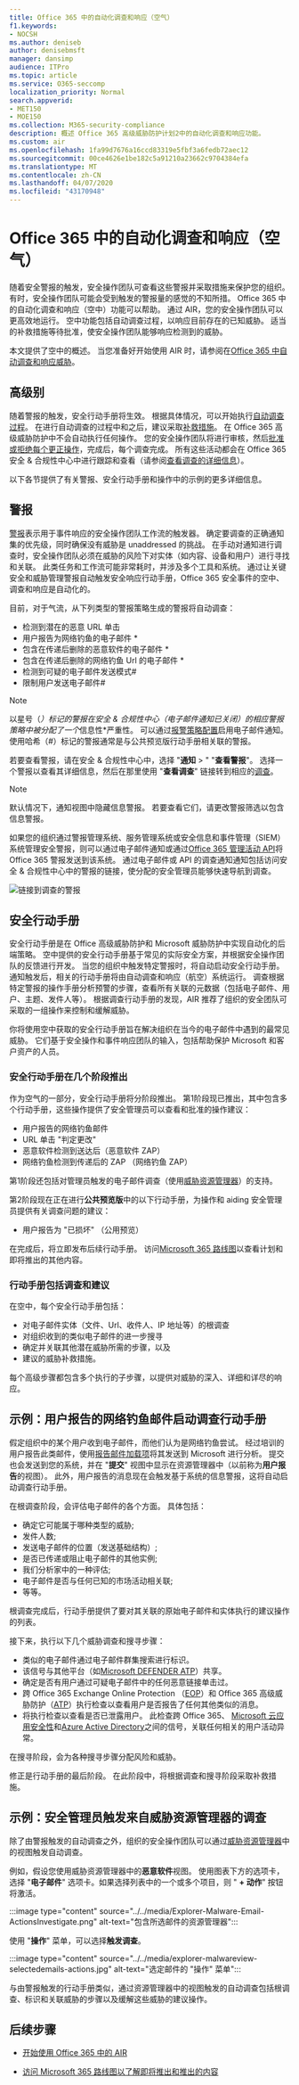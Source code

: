 ```yaml
---
title: Office 365 中的自动化调查和响应（空气）
f1.keywords:
- NOCSH
ms.author: deniseb
author: denisebmsft
manager: dansimp
audience: ITPro
ms.topic: article
ms.service: O365-seccomp
localization_priority: Normal
search.appverid:
- MET150
- MOE150
ms.collection: M365-security-compliance
description: 概述 Office 365 高级威胁防护计划2中的自动化调查和响应功能。
ms.custom: air
ms.openlocfilehash: 1fa99d7676a16ccd83319e5fbf3a6fedb72aec12
ms.sourcegitcommit: 00ce4626e1be182c5a91210a23662c9704384efa
ms.translationtype: MT
ms.contentlocale: zh-CN
ms.lasthandoff: 04/07/2020
ms.locfileid: "43170948"
---
```

# <a name="automated-investigation-and-response-air-in-office-365"></a>Office 365 中的自动化调查和响应（空气）

随着安全警报的触发，安全操作团队可查看这些警报并采取措施来保护您的组织。 有时，安全操作团队可能会受到触发的警报量的感觉的不知所措。 Office 365 中的自动化调查和响应（空中）功能可以帮助。 通过 AIR，您的安全操作团队可以更高效地运行。 空中功能包括自动调查过程，以响应目前存在的已知威胁。 适当的补救措施等待批准，使安全操作团队能够响应检测到的威胁。 

本文提供了空中的概述。 当您准备好开始使用 AIR 时，请参阅在[Office 365 中自动调查和响应威胁](office-365-air.md)。

## <a name="at-a-high-level"></a>高级别

随着警报的触发，安全行动手册将生效。 根据具体情况，可以开始执行[自动调查过程](https://docs.microsoft.com/microsoft-365/security/office-365-security/office-365-air)。 在进行自动调查的过程中和之后，建议采取[补救措施](air-remediation-actions.md)。 在 Office 365 高级威胁防护中不会自动执行任何操作。 您的安全操作团队将进行审核，然后[批准或拒绝每个更正操作](air-review-approve-pending-completed-actions.md)，完成后，每个调查完成。 所有这些活动都会在 Office 365 安全 & 合规性中心中进行跟踪和查看（请参阅[查看调查的详细信息](air-view-investigation-results.md#view-details-of-an-investigation)）。

以下各节提供了有关警报、安全行动手册和操作中的示例的更多详细信息。

## <a name="alerts"></a>警报

[警报](../../compliance/alert-policies.md#viewing-alerts)表示用于事件响应的安全操作团队工作流的触发器。 确定要调查的正确通知集的优先级，同时确保没有威胁是 unaddressed 的挑战。 在手动对通知进行调查时，安全操作团队必须在威胁的风险下对实体（如内容、设备和用户）进行寻找和关联。 此类任务和工作流可能非常耗时，并涉及多个工具和系统。 通过让关键安全和威胁管理警报自动触发安全响应行动手册，Office 365 安全事件的空中、调查和响应是自动化的。 

目前，对于气流，从下列类型的警报策略生成的警报将自动调查：  

- 检测到潜在的恶意 URL 单击
- 用户报告为网络钓鱼的电子邮件 *
- 包含在传递后删除的恶意软件的电子邮件 *
- 包含在传递后删除的网络钓鱼 Url 的电子邮件 *
- 检测到可疑的电子邮件发送模式#
- 限制用户发送电子邮件#

> [!NOTE]
> 以星号（*）标记的警报在安全 & 合规性中心（电子邮件通知已关闭）的相应警报策略中被分配了一个*信息性*严重性。 可以通过[报警策略配置](../../compliance/alert-policies.md#alert-policy-settings)启用电子邮件通知。 使用哈希（#）标记的警报通常是与公共预览版行动手册相关联的警报。

若要查看警报，请在安全 & 合规性中心中，选择 "**通知** > " "**查看警报**"。 选择一个警报以查看其详细信息，然后在那里使用 "**查看调查**" 链接转到相应的[调查](air-view-investigation-results.md#investigation-graph)。  

> [!NOTE]
> 默认情况下，通知视图中隐藏信息警报。 若要查看它们，请更改警报筛选以包含信息警报。

如果您的组织通过警报管理系统、服务管理系统或安全信息和事件管理（SIEM）系统管理安全警报，则可以通过电子邮件通知或通过[Office 365 管理活动 API](https://docs.microsoft.com/office/office-365-management-api/office-365-management-activity-api-reference)将 Office 365 警报发送到该系统。 通过电子邮件或 API 的调查通知通知包括访问安全 & 合规性中心中的警报的链接，使分配的安全管理员能够快速导航到调查。

![链接到调查的警报](../../media/air-alerts-page-details.png) 

## <a name="security-playbooks"></a>安全行动手册

安全行动手册是在 Office 高级威胁防护和 Microsoft 威胁防护中实现自动化的后端策略。 空中提供的安全行动手册基于常见的实际安全方案，并根据安全操作团队的反馈进行开发。 当您的组织中触发特定警报时，将自动启动安全行动手册。 通知触发后，相关的行动手册将由自动调查和响应（航空）系统运行。 调查根据特定警报的操作手册分析预警的步骤，查看所有关联的元数据（包括电子邮件、用户、主题、发件人等）。 根据调查行动手册的发现，AIR 推荐了组织的安全团队可采取的一组操作来控制和缓解威胁。 

你将使用空中获取的安全行动手册旨在解决组织在当今的电子邮件中遇到的最常见威胁。 它们基于安全操作和事件响应团队的输入，包括帮助保护 Microsoft 和客户资产的人员。

### <a name="security-playbooks-are-rolling-out-in-phases"></a>安全行动手册在几个阶段推出

作为空气的一部分，安全行动手册将分阶段推出。 第1阶段现已推出，其中包含多个行动手册，这些操作提供了安全管理员可以查看和批准的操作建议：
- 用户报告的网络钓鱼邮件
- URL 单击 "判定更改"
- 恶意软件检测到送达后（恶意软件 ZAP）
- 网络钓鱼检测到传递后的 ZAP （网络钓鱼 ZAP）

第1阶段还包括对管理员触发的电子邮件调查（使用[威胁资源管理器](threat-explorer.md)）的支持。

第2阶段现在正在进行**公共预览版**中的以下行动手册，为操作和 aiding 安全管理员提供有关调查问题的建议：
- 用户报告为 "已损坏" （公用预览）

在完成后，将立即发布后续行动手册。 访问[Microsoft 365 路线图](https://www.microsoft.com/microsoft-365/roadmap)以查看计划和即将推出的其他内容。

### <a name="playbooks-include-investigation-and-recommendations"></a>行动手册包括调查和建议

在空中，每个安全行动手册包括： 
- 对电子邮件实体（文件、Url、收件人、IP 地址等）的根调查
- 对组织收到的类似电子邮件的进一步搜寻 
- 确定并关联其他潜在威胁所需的步骤，以及 
- 建议的威胁补救措施。

每个高级步骤都包含多个执行的子步骤，以提供对威胁的深入、详细和详尽的响应。

## <a name="example-a-user-reported-phish-message-launches-an-investigation-playbook"></a>示例：用户报告的网络钓鱼邮件启动调查行动手册

假定组织中的某个用户收到电子邮件，而他们认为是网络钓鱼尝试。 经过培训的用户报告此类邮件，使用[报告邮件加载项](enable-the-report-message-add-in.md)将其发送到 Microsoft 进行分析。 提交也会发送到您的系统，并在 "**提交**" 视图中显示在资源管理器中（以前称为**用户报告**的视图）。 此外，用户报告的消息现在会触发基于系统的信息警报，这将自动启动调查行动手册。

在根调查阶段，会评估电子邮件的各个方面。 具体包括：
- 确定它可能属于哪种类型的威胁;
- 发件人数;
- 发送电子邮件的位置（发送基础结构）;
- 是否已传递或阻止电子邮件的其他实例;
- 我们分析家中的一种评估;
- 电子邮件是否与任何已知的市场活动相关联;
- 等等。

根调查完成后，行动手册提供了要对其关联的原始电子邮件和实体执行的建议操作的列表。
  
接下来，执行以下几个威胁调查和搜寻步骤：

- 类似的电子邮件通过电子邮件群集搜索进行标识。
- 该信号与其他平台（如[Microsoft DEFENDER ATP](https://docs.microsoft.com/windows/security/threat-protection/microsoft-defender-atp/microsoft-defender-advanced-threat-protection)）共享。
- 确定是否有用户通过可疑电子邮件中的任何恶意链接单击过。
- 跨 Office 365 Exchange Online Protection （[EOP](exchange-online-protection-eop.md)）和 Office 365 高级威胁防护（[ATP](office-365-atp.md)）执行检查以查看用户是否报告了任何其他类似的消息。
- 将执行检查以查看是否已泄露用户。 此检查跨 Office 365、 [Microsoft 云应用安全性](https://docs.microsoft.com/cloud-app-security)和[Azure Active Directory](https://docs.microsoft.com/azure/active-directory)之间的信号，关联任何相关的用户活动异常。 

在搜寻阶段，会为各种搜寻步骤分配风险和威胁。 

修正是行动手册的最后阶段。 在此阶段中，将根据调查和搜寻阶段采取补救措施。 

## <a name="example-a-security-administrator-triggers-an-investigation-from-threat-explorer"></a>示例：安全管理员触发来自威胁资源管理器的调查

除了由警报触发的自动调查之外，组织的安全操作团队可以通过[威胁资源管理器](threat-explorer.md)中的视图触发自动调查。

例如，假设您使用威胁资源管理器中的**恶意软件**视图。 使用图表下方的选项卡，选择 "**电子邮件**" 选项卡。如果选择列表中的一个或多个项目，则 " **+ 动作**" 按钮将激活。 

:::image type="content" source="../../media/Explorer-Malware-Email-ActionsInvestigate.png" alt-text="包含所选邮件的资源管理器":::

使用 "**操作**" 菜单，可以选择**触发调查**。

:::image type="content" source="../../media/explorer-malwareview-selectedemails-actions.jpg" alt-text="选定邮件的 "操作" 菜单":::

与由警报触发的行动手册类似，通过资源管理器中的视图触发的自动调查包括根调查、标识和关联威胁的步骤以及缓解这些威胁的建议操作。

## <a name="next-steps"></a>后续步骤

- [开始使用 Office 365 中的 AIR](office-365-air.md)

- [访问 Microsoft 365 路线图以了解即将推出和推出的内容](https://www.microsoft.com/microsoft-365/roadmap?filters=)


